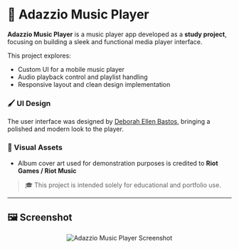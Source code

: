 # 🎵 Adazzio Music Player

**Adazzio Music Player** is a music player app developed as a **study project**, focusing on building a sleek and functional media player interface.

This project explores:

* Custom UI for a mobile music player
* Audio playback control and playlist handling
* Responsive layout and clean design implementation

### 🖌️ UI Design

The user interface was designed by [Deborah Ellen Bastos](https://www.linkedin.com/in/deborah-ellen-bastos/), bringing a polished and modern look to the player.

### 🎨 Visual Assets

* Album cover art used for demonstration purposes is credited to **Riot Games / Riot Music**

> 🎓 This project is intended solely for educational and portfolio use.

---

## 🖼️ Screenshot

<p align="center">
  <img src="https://user-images.githubusercontent.com/74992013/187432012-999e5f0f-ca6a-4991-9d3d-bf7cc70e9fb4.png" alt="Adazzio Music Player Screenshot"/>
</p>
